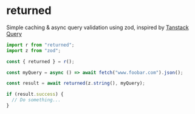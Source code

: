 # returned

Simple caching & async query validation using zod, inspired by [Tanstack Query](https://tanstack.com/query/latest)

```typescript
import r from "returned";
import z from "zod";

const { returned } = r();

const myQuery = async () => await fetch("www.foobar.com").json();

const result = await returned(z.string(), myQuery);

if (result.success) {
  // Do something...
}
```
